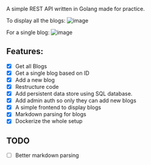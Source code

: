 A simple REST API written in Golang made for practice.

To display all the blogs:
![image](https://user-images.githubusercontent.com/31778302/115429144-c1dbe900-a220-11eb-8b2e-ad44cefa52d0.png)

For a single blog:
![image](https://user-images.githubusercontent.com/31778302/115429373-fbacef80-a220-11eb-9d8a-5cdb382c4d8a.png)

## Features:

- [x] Get all Blogs
- [x] Get a single blog based on ID
- [x] Add a new blog
- [x] Restructure code
- [x] Add persistent data store using SQL database.
- [x] Add admin auth so only they can add new blogs
- [x] A simple frontend to display blogs
- [x] Markdown parsing for blogs
- [x] Dockerize the whole setup

## TODO

- [ ] Better markdown parsing
